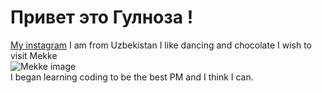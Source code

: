  # Привет это Гулноза !  
[My instagram](https://www.instagram.com/nozgulcha/?hl=ru)
I am from Uzbekistan
I like dancing and chocolate
I wish to visit Mekke  
![Mekke image](https://www.google.com/imgres?imgurl=https%3A%2F%2Fupload.wikimedia.org%2Fwikipedia%2Fcommons%2Fthumb%2F8%2F89%2FThe_Ka%2527ba%252C_Great_Mosque_of_Mecca%252C_Saudi_Arabia_%25284%2529.jpg%2F800px-The_Ka%2527ba%252C_Great_Mosque_of_Mecca%252C_Saudi_Arabia_%25284%2529.jpg&imgrefurl=https%3A%2F%2Fru.wikipedia.org%2Fwiki%2F%25D0%259A%25D0%25B0%25D0%25B0%25D0%25B1%25D0%25B0&tbnid=SMB55fhW3uYWlM&vet=12ahUKEwik7oCIg8n7AhXwmIsKHbbRBNEQMygAegUIARCgAQ..i&docid=scYyP8aMVEwQOM&w=800&h=600&q=mekke%20foto&ved=2ahUKEwik7oCIg8n7AhXwmIsKHbbRBNEQMygAegUIARCgAQ)  
I began learning coding to be the best PM and  I think I can.  
